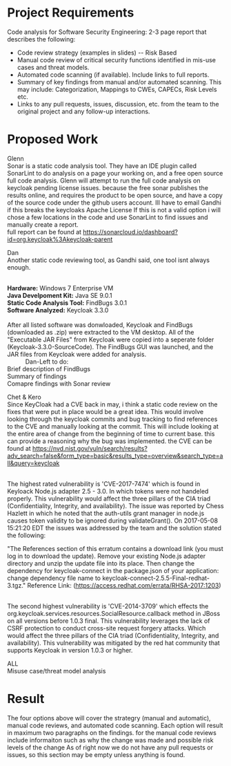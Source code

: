 Project Requirements
=====================
Code analysis for Software Security Engineering: 2-3 page report that describes the following:
* Code review strategy (examples in slides) -- Risk Based
* Manual code review of critical security functions identified in mis-use cases and threat models.
* Automated code scanning (if available). Include links to full reports.
* Summary of key findings from manual and/or automated scanning. This may include: Categorization, Mappings to CWEs, CAPECs, Risk Levels etc.
* Links to any pull requests, issues, discussion, etc. from the team to the original project and any follow-up interactions.

Proposed Work
=====================
Glenn
<br>Sonar is a static code analysis tool. They have an IDE plugin called SonarLint to do analysis on a page your working on, and a free open source full code analysis. Glenn will attempt to run the full code analysis on keycloak pending license issues. because the free sonar publishes the results online, and requires the product to be open source, and have a copy of the source code under the github users account. Ill have to email Gandhi if this breaks the keycloaks Apache License
If this is not a valid option i will chose a few locations in the code and use SonarLint to find issues and manually create a report.
<br> full report can be found at https://sonarcloud.io/dashboard?id=org.keycloak%3Akeycloak-parent

Dan
<br>Another static code reviewing tool, as Gandhi said, one tool isnt always enough. 

<br><strong>Hardware:</strong> Windows 7 Enterprise VM
<br><strong>Java Develpoment Kit:</strong> Java SE 9.0.1
<br><strong>Static Code Analysis Tool:</strong> FindBugs 3.0.1
<br><strong>Software Analyzed:</strong> Keycloak 3.3.0
<br><br>After all listed software was donwloaded, Keycloak and FindBugs (downloaded as .zip) were extracted to the VM desktop. All of the "Executable JAR Files" from Keycloak were copied into a seperate folder (Keycloak-3.3.0-SourceCode). The FindBugs GUI was launched, and the JAR files from Keycloak were added for analysis.
<br>&emsp;&emsp;&emsp;Dan-Left to do:
<br>Brief description of FindBugs
<br>Summary of findings
<br>Comapre findings with Sonar review

Chet & Kero
<br>Since KeyCloak had a CVE back in may, i think a static code review on the fixes that were put in place would be a great idea. This would involve looking through the keycloak commits and bug tracking to find references to the CVE and manually looking at the commit. This will include looking at the entire area of change from the beginning of time to current base. this can provide a reasoning why the bug was implemented.
the CVE can be found at https://nvd.nist.gov/vuln/search/results?adv_search=false&form_type=basic&results_type=overview&search_type=all&query=keycloak 

<br> The highest rated vulnerability is 'CVE-2017-7474' which is found in Keyloack Node.js adapter 2.5 - 3.0. In which tokens were not handeled properly. This vulnerability would affect the three pillars of the CIA triad (Confidentiality, Integrity, and availability). The issue was reported by Chess Hazlett in which he noted that the auth-utils grant manager in node.js causes token validity to be ignored during validateGrant(). On 2017-05-08 15:21:20 EDT the issues was addressed by the team and the solution stated the following: 

   "The References section of this erratum contains a download link (you must log in to download the update).  Remove your existing Node.js adapter directory and unzip the update file into its place. Then change the dependency for keycloak-connect in the package.json of your application: change dependency file name to keycloak-connect-2.5.5-Final-redhat-3.tgz." Reference Link: (https://access.redhat.com/errata/RHSA-2017:1203)

<br> The second highest vulnerability is 'CVE-2014-3709' which effects the org.keycloak.services.resources.SocialResource.callback method in JBoss on all versions before 1.0.3 final. This vulnerability leverages the lack of CSRF protection to conduct cross-site request forgery attacks. Which would affect the three pillars of the CIA triad (Confidentiality, Integrity, and availability). This vulnerability was mitigated by the red hat community that supports Keycloak in version 1.0.3 or higher.  

ALL
<br>Misuse case/threat model analysis 

Result
===================
The four options above will cover the strategry (manual and automatic), manual code reviews, and automated code scanning.
Each option will result in maximum two paragraphs on the findings. for the manual code reviews include informaiton such as why the change was made and possible risk levels of the change
As of right now we do not have any pull requests or issues, so this section may be empty unless anything is found.
